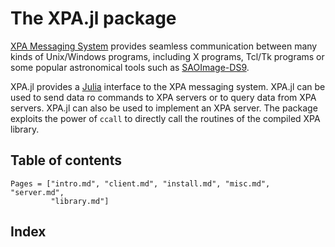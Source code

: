 # The XPA.jl package

[XPA Messaging System](https://github.com/ericmandel/xpa) provides seamless
communication between many kinds of Unix/Windows programs, including X
programs, Tcl/Tk programs or some popular astronomical tools such as
[SAOImage-DS9](http://ds9.si.edu/site/Home.html).

XPA.jl provides a [Julia](http://julialang.org/) interface to the XPA messaging
system.  XPA.jl can be used to send data ro commands to XPA servers or to query
data from XPA servers.  XPA.jl can also be used to implement an XPA server.
The package exploits the power of `ccall` to directly call the routines of the
compiled XPA library.


## Table of contents

```@contents
Pages = ["intro.md", "client.md", "install.md", "misc.md", "server.md",
         "library.md"]
```

## Index

```@index
```
